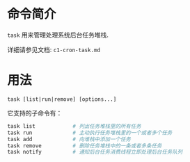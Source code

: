# 命令简介

`task` 用来管理处理系统后台任务堆栈.

详细请参见文档: `c1-cron-task.md`
    

# 用法

```
task [list|run|remove] [options...]
```

它支持的子命令有：

```bash
task list            # 列出任务堆栈里的所有任务
task run             # 主动执行任务堆栈里的一个或者多个任务
task add             # 向堆栈中添加一个任务
task remove          # 删除任务堆栈中的一条或者多条任务
task notify          # 通知后台任务消费线程立即处理后台任务队列
```
